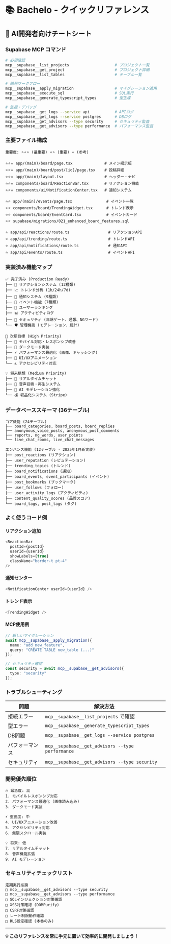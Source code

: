 # 📚 Bachelo - クイックリファレンス

## 🎯 AI開発者向けチートシート

### Supabase MCP コマンド

```bash
# 必須確認
mcp__supabase__list_projects                    # プロジェクト一覧
mcp__supabase__get_project                      # プロジェクト詳細
mcp__supabase__list_tables                      # テーブル一覧

# 開発ワークフロー
mcp__supabase__apply_migration                  # マイグレーション適用
mcp__supabase__execute_sql                      # SQL実行
mcp__supabase__generate_typescript_types        # 型生成

# 監視・デバッグ
mcp__supabase__get_logs --service api           # APIログ
mcp__supabase__get_logs --service postgres      # DBログ
mcp__supabase__get_advisors --type security     # セキュリティ監査
mcp__supabase__get_advisors --type performance  # パフォーマンス監査
```

### 主要ファイル構成

```
重要度: ⭐⭐⭐ (最重要) ⭐⭐ (重要) ⭐ (参考)

⭐⭐⭐ app/(main)/board/page.tsx              # メイン掲示板
⭐⭐⭐ app/(main)/board/post/[id]/page.tsx    # 投稿詳細
⭐⭐⭐ app/(main)/layout.tsx                  # ヘッダー・ナビ
⭐⭐⭐ components/board/ReactionBar.tsx       # リアクション機能
⭐⭐⭐ components/ui/NotificationCenter.tsx   # 通知システム

⭐⭐ app/(main)/events/page.tsx               # イベント一覧
⭐⭐ components/board/TrendingWidget.tsx      # トレンド表示
⭐⭐ components/board/EventCard.tsx           # イベントカード
⭐⭐ supabase/migrations/021_enhanced_board_features.sql

⭐ app/api/reactions/route.ts                 # リアクションAPI
⭐ app/api/trending/route.ts                  # トレンドAPI
⭐ app/api/notifications/route.ts             # 通知API
⭐ app/api/events/route.ts                    # イベントAPI
```

### 実装済み機能マップ

```
✅ 完了済み (Production Ready)
├── 🎯 リアクションシステム (12種類)
├── 📈 トレンド分析 (1h/24h/7d)
├── 🔔 通知システム (9種類)
├── 🎪 イベント機能 (7種類)
├── 👑 ユーザーランキング
├── 📊 アクティビティログ
├── 🔐 セキュリティ (年齢ゲート、通報、NGワード)
└── 🛡️ 管理機能 (モデレーション、統計)

🎯 次期目標 (High Priority)
├── 📱 モバイル対応・レスポンシブ改善
├── 🌙 ダークモード実装
├── ⚡ パフォーマンス最適化 (画像、キャッシング)
├── 🎨 UI/UXアニメーション
└── ♿ アクセシビリティ対応

💡 将来構想 (Medium Priority)
├── 💬 リアルタイムチャット
├── 🎤 音声投稿・再生システム
├── 🤖 AI モデレーション強化
└── 💰 収益化システム (Stripe)
```

### データベーススキーマ (36テーブル)

```
コア機能 (24テーブル)
├── board_categories, board_posts, board_replies
├── anonymous_voice_posts, anonymous_post_comments
├── reports, ng_words, user_points
└── live_chat_rooms, live_chat_messages

エンハンス機能 (12テーブル - 2025年1月新実装)
├── post_reactions (リアクション)
├── user_reputation (レピュテーション)
├── trending_topics (トレンド)
├── board_notifications (通知)
├── board_events, event_participants (イベント)
├── post_bookmarks (ブックマーク)
├── user_follows (フォロー)
├── user_activity_logs (アクティビティ)
├── content_quality_scores (品質スコア)
└── board_tags, post_tags (タグ)
```

### よく使うコード例

#### リアクション追加
```typescript
<ReactionBar
  postId={postId}
  userId={userId}
  showLabels={true}
  className="border-t pt-4"
/>
```

#### 通知センター
```typescript
<NotificationCenter userId={userId} />
```

#### トレンド表示
```typescript
<TrendingWidget />
```

#### MCP使用例
```typescript
// 新しいマイグレーション
await mcp__supabase__apply_migration({
  name: "add_new_feature",
  query: "CREATE TABLE new_table (...)"
});

// セキュリティ確認
const security = await mcp__supabase__get_advisors({ 
  type: "security" 
});
```

### トラブルシューティング

| 問題 | 解決方法 |
|------|----------|
| 接続エラー | `mcp__supabase__list_projects` で確認 |
| 型エラー | `mcp__supabase__generate_typescript_types` |
| DB問題 | `mcp__supabase__get_logs --service postgres` |
| パフォーマンス | `mcp__supabase__get_advisors --type performance` |
| セキュリティ | `mcp__supabase__get_advisors --type security` |

### 開発優先順位

```
🔥 緊急度: 高
1. モバイルレスポンシブ対応
2. パフォーマンス最適化 (画像読み込み)
3. ダークモード実装

⚡ 重要度: 中
4. UI/UXアニメーション改善
5. アクセシビリティ対応
6. 無限スクロール実装

💡 将来: 低
7. リアルタイムチャット
8. 音声機能拡張
9. AI モデレーション
```

### セキュリティチェックリスト

```
定期実行推奨
□ mcp__supabase__get_advisors --type security
□ mcp__supabase__get_advisors --type performance
□ SQLインジェクション対策確認
□ XSS対策確認 (DOMPurify)
□ CSRF対策確認
□ レート制限動作確認
□ RLS設定確認 (本番のみ)
```

---

**💡 このリファレンスを常に手元に置いて効率的に開発しましょう！**